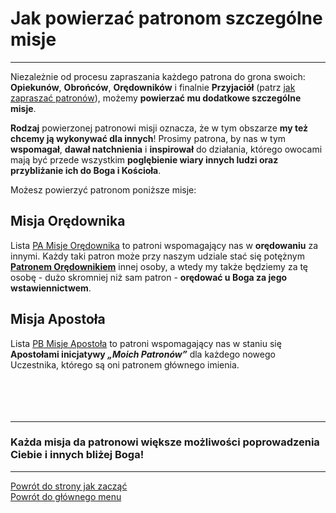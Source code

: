 # Jak powierzać patronom szczególne misje
---

Niezależnie od procesu zapraszania każdego patrona do grona swoich: **Opiekunów**, **Obrońców**, **Orędowników** i finalnie **Przyjaciół** (patrz [jak zapraszać patronów](jak_zapraszac_patronow.md)), możemy **powierzać mu dodatkowe szczególne misje**.

**Rodzaj** powierzonej patronowi misji oznacza, że w tym obszarze **my też chcemy ją wykonywać dla innych**! Prosimy patrona, by nas w tym **wspomagał**, **dawał natchnienia** i **inspirował** do działania, którego owocami mają być przede wszystkim **poglębienie wiary innych ludzi oraz przybliżanie ich do Boga i Kościoła**.

Możesz powierzyć patronom poniższe misje:

## Misja Orędownika
Lista [<span class="status status-list"><span class="status status-mission">PA</span> Misje Orędownika</span>](misje_oredownika.md) to patroni wspomagający nas w **orędowaniu** za innymi. Każdy taki patron może przy naszym udziale stać się potężnym [**Patronem Orędownikiem**](patroni_oredownicy.md) innej osoby, a wtedy my także będziemy za tę osobę - dużo skromniej niż sam patron - **orędować u Boga za jego wstawiennictwem**.
## Misja Apostoła
Lista [<span class="status status-list"><span class="status status-mission">PB</span> Misje Apostoła</span>](misje_apostola.md) to patroni wspomagający nas w staniu się **Apostołami inicjatywy _„Moich Patronów”_** dla każdego nowego Uczestnika, którego są oni patronem głównego imienia.
<br />
<br />
<br />
<br />
<br />

---
### Każda misja da patronowi większe możliwości poprowadzenia Ciebie i innych bliżej Boga!

---
[Powrót do strony jak zacząć](jak_zaczac.md#jak-zaczac-szczegolne-misje-patronow)  
[Powrót do głównego menu](index.md)
